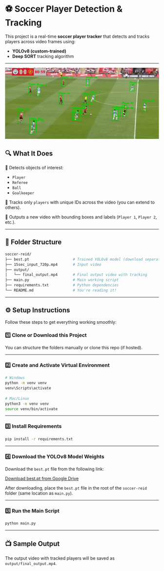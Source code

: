# ⚽ Soccer Player Detection & Tracking

This project is a real-time **soccer player tracker** that detects and tracks players across video frames using:
- **YOLOv8 (custom-trained)**
- **Deep SORT** tracking algorithm

---
![Sample Output](output/result.png)

## 🔍 What It Does

🎯 Detects objects of interest:
- `Player`
- `Referee`
- `Ball`
- `Goalkeeper`

🎯 Tracks only `players` with unique IDs across the video (you can extend to others).

🎯 Outputs a new video with bounding boxes and labels (`Player 1`, `Player 2`, etc.).

---

## 📁 Folder Structure

```bash
soccer-reid/
├── best.pt                    # Trained YOLOv8 model (download separately, see below)
├── 15sec_input_720p.mp4       # Input video
├── output/
│   └── final_output.mp4       # Final output video with tracking
├── main.py                    # Main working script
├── requirements.txt           # Python dependencies
└── README.md                  # You're reading it!
```

---

## ⚙️ Setup Instructions

Follow these steps to get everything working smoothly:

### 1️⃣ Clone or Download this Project
You can structure the folders manually or clone this repo (if hosted).

---

### 2️⃣ Create and Activate Virtual Environment

```bash
# Windows
python -m venv venv
venv\Scripts\activate

# Mac/Linux
python3 -m venv venv
source venv/bin/activate
```

---

### 3️⃣ Install Requirements

```bash
pip install -r requirements.txt
```

---

### 4️⃣ Download the YOLOv8 Model Weights

Download the `best.pt` file from the following link:

[Download best.pt from Google Drive](https://drive.google.com/file/d/1-5fOSHOSB9UXyP_enOoZNAMScrePVcMD/view)

After downloading, place the `best.pt` file in the root of the `soccer-reid` folder (same location as `main.py`).

---

### 5️⃣ Run the Main Script

```bash
python main.py
```

---

## 📺 Sample Output

The output video with tracked players will be saved as `output/final_output.mp4`.
